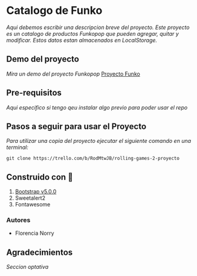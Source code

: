 # Catalogo de Funko

_Aqui debemos escribir una descripcion breve del proyecto. Este proyecto es un catalogo de productos Funkopop que pueden agregar, quitar y modificar. Estos datos estan almacenados en LocalStorage._

## Demo del proyecto

_Mira un demo del proyecto Funkopop_
[Proyecto Funko](https://trello.com/create-first-board#410bc39a-d20d-4803-bada-87252817c901)

## Pre-requisitos
_Aqui especifico si tengo qeu instalar algo previo para poder usar el repo_
## Pasos a seguir para usar el Proyecto

_Para utilizar una copia del proyecto ejecutar el siguiente comando en una terminal:_

`git clone https://trello.com/b/RodMtwJB/rolling-games-2-proyecto`

## Construido con 💩

1. [Bootstrap v5.0.0](https://getbootstrap.com/)
2. Sweetalert2
1. Fontawesome

### Autores
- Florencia Norry

## Agradecimientos

_Seccion optativa_